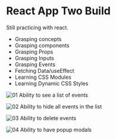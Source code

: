 # React App Two Build

Still practicing with react.
- Grasping concepts
- Grasping components
- Grasping Props
- Grasping Inputs
- Grasping Events
- Fetching Data/useEffect
- Learning CSS Modules
- Learning Dynamic CSS Styles

![01](https://user-images.githubusercontent.com/92332173/146826026-1210e181-ac08-413c-99be-46134b7c1067.jpg)
Ability to see a list of events

![02](https://user-images.githubusercontent.com/92332173/146826062-9d91e493-2c47-4761-91e1-0dd1b136cec1.jpg)
Ability to hide all events in the list

![03](https://user-images.githubusercontent.com/92332173/146826124-99a3d420-0161-4067-ae25-115a8aef5707.jpg)
Ability to delete events

![04](https://user-images.githubusercontent.com/92332173/146826148-9ae422ac-4787-48a9-99e1-e5df76681cd2.jpg)
Ability to have popup modals
